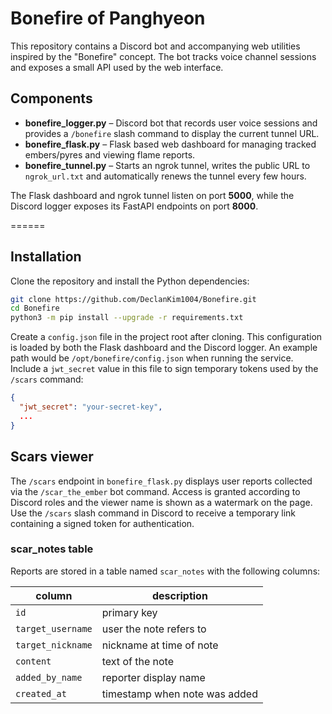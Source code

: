 # Bonefire of Panghyeon

This repository contains a Discord bot and accompanying web utilities inspired by the "Bonefire" concept. The bot tracks voice channel sessions and exposes a small API used by the web interface.

## Components

- **bonefire_logger.py** – Discord bot that records user voice sessions and provides a `/bonefire` slash command to display the current tunnel URL.
- **bonefire_flask.py** – Flask based web dashboard for managing tracked embers/pyres and viewing flame reports.
- **bonefire_tunnel.py** – Starts an ngrok tunnel, writes the public URL to `ngrok_url.txt` and automatically renews the tunnel every few hours.

The Flask dashboard and ngrok tunnel listen on port **5000**, while the Discord
logger exposes its FastAPI endpoints on port **8000**.

======
## Installation

Clone the repository and install the Python dependencies:

```bash
git clone https://github.com/DeclanKim1004/Bonefire.git
cd Bonefire
python3 -m pip install --upgrade -r requirements.txt
```

Create a `config.json` file in the project root after cloning. This configuration is loaded by both the Flask dashboard and the Discord logger. An example path would be `/opt/bonefire/config.json` when running the service.
Include a `jwt_secret` value in this file to sign temporary tokens used by the `/scars` command:

```json
{
  "jwt_secret": "your-secret-key",
  ...
}
```

## Scars viewer

The `/scars` endpoint in `bonefire_flask.py` displays user reports collected via the `/scar_the_ember` bot command. Access is granted according to Discord roles and the viewer name is shown as a watermark on the page. Use the `/scars` slash command in Discord to receive a temporary link containing a signed token for authentication.

### scar_notes table

Reports are stored in a table named `scar_notes` with the following columns:

| column           | description                   |
|------------------|-------------------------------|
| `id`             | primary key                   |
| `target_username`| user the note refers to       |
| `target_nickname`| nickname at time of note      |
| `content`        | text of the note              |
| `added_by_name`  | reporter display name         |
| `created_at`     | timestamp when note was added |

